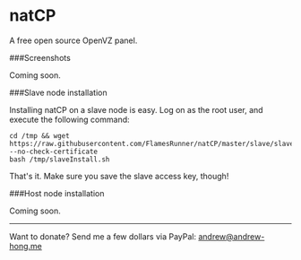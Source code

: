 # natCP

A free open source OpenVZ panel.

###Screenshots

Coming soon.

###Slave node installation

Installing natCP on a slave node is easy.
Log on as the root user, and execute the following command:

    cd /tmp && wget https://raw.githubusercontent.com/FlamesRunner/natCP/master/slave/slaveInstall.sh --no-check-certificate
    bash /tmp/slaveInstall.sh

That's it. Make sure you save the slave access key, though!

###Host node installation

Coming soon.

---
Want to donate? Send me a few dollars via PayPal: andrew@andrew-hong.me

